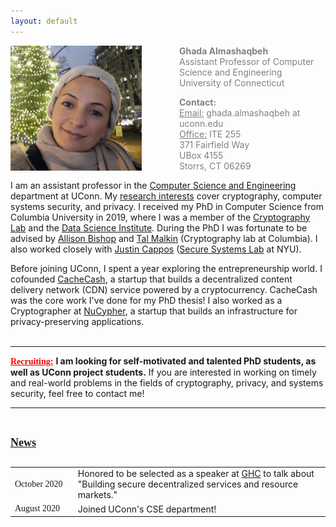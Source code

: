 ```yaml
---
layout: default
---
```


<div class="grid">
    <div class="col-1-2">
       <div class="content">
           <img style="float: left; margin-right: 60px;" src="images/ghada0.jpg" alt="myprofile" width="210" height="200"> 
       </div>
    </div>
    <div class="col-1-2">
       <div class="content">
          <span style="color:grey;font-size:14px;">
            <p><b>Ghada Almashaqbeh</b> <br/> Assistant Professor of Computer Science and Engineering <br/> University of Connecticut </p>
            <p> <b>Contact:</b> <br/> <u>Email:</u> ghada.almashaqbeh at uconn.edu <br/> <u>Office:</u> ITE 255 <br/> 371 Fairfield Way <br/> UBox 4155 <br/> Storrs, CT  06269</p>
          </span> 
       </div>
    </div>
</div>


I am an assistant professor in the [Computer Science and Engineering](https://www.cse.uconn.edu/) department at UConn. My [research interests](/research/) cover cryptography, computer systems security, and privacy. I received my PhD in Computer Science from Columbia University in 2019, where I was a member of the [Cryptography Lab](http://www.cs.columbia.edu/crypto) and the [Data Science Institute](https://datascience.columbia.edu/). During the PhD I was fortunate to be advised by [Allison Bishop](https://www.thecomputersciencecomedian.com) and [Tal Malkin](http://www.cs.columbia.edu/~tal) (Cryptography lab at Columbia). I also worked closely with [Justin Cappos](https://ssl.engineering.nyu.edu/personalpages/jcappos/) ([Secure Systems Lab](https://ssl.engineering.nyu.edu) at NYU).
 
Before joining UConn, I spent a year exploring the entrepreneurship world. I cofounded [CacheCash](https://cachecash.com), a startup that builds a decentralized content delivery network (CDN) service powered by a cryptocurrency. CacheCash was the core work I've done for my PhD thesis! I also worked as a Cryptographer at [NuCypher](https://www.nucypher.com/), a startup that builds an infrastructure for privacy-preserving applications. 
<br/>
<br/> 

---------------------------------------
**<span style="color:red;font-family: 'Comic Sans MS';"><u>Recruiting:</u></span>** **I am looking for self-motivated and talented PhD students, as well as UConn project students.** If you are interested in working on timely and real-world problems in the fields of cryptography, privacy, and systems security, feel free to contact me! 

---------------------------------------
<br/> 

**<span style="font-family: 'Comic Sans MS'; font-size: 18px"><u>News</u></span>**

<div style="height:400px; overflow:auto;">
  <table style = "width: 100%">
    <tr>
      <td style="width: 20%;font-family: 'Comic Sans MS';">October 2020</td>
      <td>Honored to be selected as a speaker at <a href="https://ghc.anitab.org/">GHC</a> to talk about "Building secure decentralized services and resource markets."</td>
    </tr>
    <tr>
      <td style="width: 18%;font-family: 'Comic Sans MS';">August 2020</td>
      <td>Joined UConn's CSE department!</td>
    </tr>
  </table>
</div>
